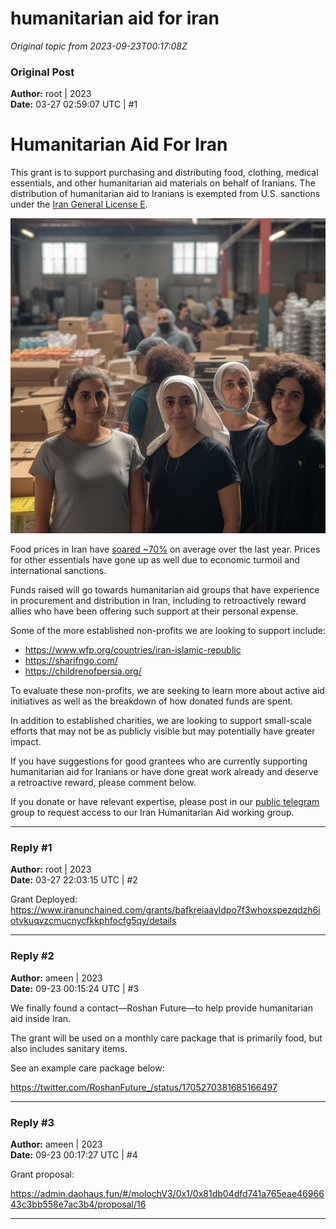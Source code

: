 # humanitarian aid for iran

*Original topic from 2023-09-23T00:17:08Z*

### Original Post
**Author:** root | 2023  
**Date:** 03-27 02:59:07 UTC | #1  

# Humanitarian Aid For Iran

This grant is to support purchasing and distributing food, clothing, medical essentials, and other humanitarian aid materials on behalf of Iranians. The distribution of humanitarian aid to Iranians is exempted from U.S. sanctions under the [Iran General License E](https://home.treasury.gov/system/files/126/iran_gle.pdf).

![Humanitarian Aid for Iran|500x500](../attachments/5e893e58d7ca537f4416a64882a10f3be4b91592.jpeg)

Food prices in Iran have [soared ~70%](https://tradingeconomics.com/iran/food-inflation) on average over the last year. Prices for other essentials have gone up as well due to economic turmoil and international sanctions.

Funds raised will go towards humanitarian aid groups that have experience in procurement and distribution in Iran, including to retroactively reward allies who have been offering such support at their personal expense.

Some of the more established non-profits we are looking to support include:

* https://www.wfp.org/countries/iran-islamic-republic
* https://sharifngo.com/
* https://childrenofpersia.org/

To evaluate these non-profits, we are seeking to learn more about active aid initiatives as well as the breakdown of how donated funds are spent.

In addition to established charities, we are looking to support small-scale efforts that may not be as publicly visible but may potentially have greater impact.

If you have suggestions for good grantees who are currently supporting humanitarian aid for Iranians or have done great work already and deserve a retroactive reward, please comment below.

If you donate or have relevant expertise, please post in our [public telegram](https://t.me/iranunchained) group to request access to our Iran Humanitarian Aid working group.

---

### Reply #1
**Author:** root | 2023  
**Date:** 03-27 22:03:15 UTC | #2  

Grant Deployed: 
https://www.iranunchained.com/grants/bafkreiaayldpo7f3whoxspezqdzh6iotvkuqvzcmucnycfkkphfocfg5qy/details

---

### Reply #2
**Author:** ameen | 2023  
**Date:** 09-23 00:15:24 UTC | #3  

We finally found a contact—Roshan Future—to help provide humanitarian aid inside Iran. 

The grant will be used on a monthly care package that is primarily food, but also includes sanitary items. 

See an example care package below:

https://twitter.com/RoshanFuture_/status/1705270381685166497

---

### Reply #3
**Author:** ameen | 2023  
**Date:** 09-23 00:17:27 UTC | #4  

Grant proposal: 

https://admin.daohaus.fun/#/molochV3/0x1/0x81db04dfd741a765eae4696643c3bb558e7ac3b4/proposal/16

---

